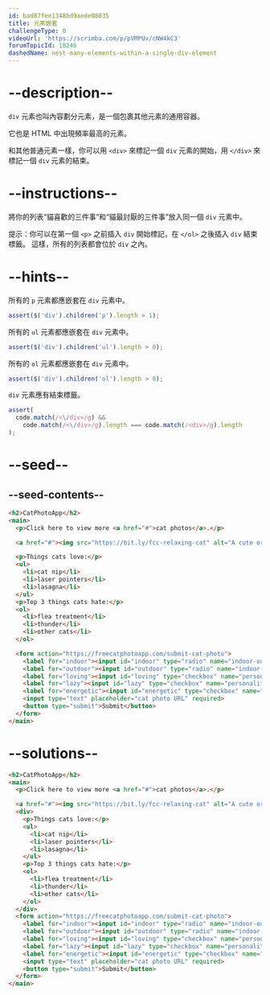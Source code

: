 ```yaml
---
id: bad87fee1348bd9aede08835
title: 元素嵌套
challengeType: 0
videoUrl: 'https://scrimba.com/p/pVMPUv/cNW4kC3'
forumTopicId: 18246
dashedName: nest-many-elements-within-a-single-div-element
---
```


# --description--

`div` 元素也叫內容劃分元素，是一個包裹其他元素的通用容器。

它也是 HTML 中出現頻率最高的元素。

和其他普通元素一樣，你可以用 `<div>` 來標記一個 `div` 元素的開始，用 `</div>` 來標記一個 `div` 元素的結束。

# --instructions--

將你的列表“貓喜歡的三件事”和“貓最討厭的三件事”放入同一個 `div` 元素中。

提示：你可以在第一個 `<p>` 之前插入 `div` 開始標記，在 `</ol>` 之後插入 `div` 結束標籤。 這樣，所有的列表都會位於 `div` 之內。

# --hints--

所有的 `p` 元素都應嵌套在 `div` 元素中。

```js
assert($('div').children('p').length > 1);
```

所有的 `ul` 元素都應嵌套在 `div` 元素中。

```js
assert($('div').children('ul').length > 0);
```

所有的 `ol` 元素都應嵌套在 `div` 元素中。

```js
assert($('div').children('ol').length > 0);
```

`div` 元素應有結束標籤。

```js
assert(
  code.match(/<\/div>/g) &&
    code.match(/<\/div>/g).length === code.match(/<div>/g).length
);
```

# --seed--

## --seed-contents--

```html
<h2>CatPhotoApp</h2>
<main>
  <p>Click here to view more <a href="#">cat photos</a>.</p>

  <a href="#"><img src="https://bit.ly/fcc-relaxing-cat" alt="A cute orange cat lying on its back."></a>

  <p>Things cats love:</p>
  <ul>
    <li>cat nip</li>
    <li>laser pointers</li>
    <li>lasagna</li>
  </ul>
  <p>Top 3 things cats hate:</p>
  <ol>
    <li>flea treatment</li>
    <li>thunder</li>
    <li>other cats</li>
  </ol>

  <form action="https://freecatphotoapp.com/submit-cat-photo">
    <label for="indoor"><input id="indoor" type="radio" name="indoor-outdoor" value="indoor" checked> Indoor</label>
    <label for="outdoor"><input id="outdoor" type="radio" name="indoor-outdoor" value="outdoor"> Outdoor</label><br>
    <label for="loving"><input id="loving" type="checkbox" name="personality" value="loving" checked> Loving</label>
    <label for="lazy"><input id="lazy" type="checkbox" name="personality" value="lazy"> Lazy</label>
    <label for="energetic"><input id="energetic" type="checkbox" name="personality" value="energetic"> Energetic</label><br>
    <input type="text" placeholder="cat photo URL" required>
    <button type="submit">Submit</button>
  </form>
</main>
```

# --solutions--

```html
<h2>CatPhotoApp</h2>
<main>
  <p>Click here to view more <a href="#">cat photos</a>.</p>

  <a href="#"><img src="https://bit.ly/fcc-relaxing-cat" alt="A cute orange cat lying on its back."></a>
  <div>
    <p>Things cats love:</p>
    <ul>
      <li>cat nip</li>
      <li>laser pointers</li>
      <li>lasagna</li>
    </ul>
    <p>Top 3 things cats hate:</p>
    <ol>
      <li>flea treatment</li>
      <li>thunder</li>
      <li>other cats</li>
    </ol>
  </div>
  <form action="https://freecatphotoapp.com/submit-cat-photo">
    <label for="indoor"><input id="indoor" type="radio" name="indoor-outdoor" value="indoor" checked> Indoor</label>
    <label for="outdoor"><input id="outdoor" type="radio" name="indoor-outdoor" value="outdoor"> Outdoor</label><br>
    <label for="loving"><input id="loving" type="checkbox" name="personality" value="loving" checked> Loving</label>
    <label for="lazy"><input id="lazy" type="checkbox" name="personality" value="lazy"> Lazy</label>
    <label for="energetic"><input id="energetic" type="checkbox" name="personality" value="energetic"> Energetic</label><br>
    <input type="text" placeholder="cat photo URL" required>
    <button type="submit">Submit</button>
  </form>
</main>
```
